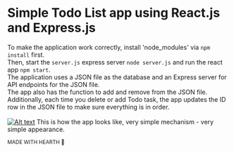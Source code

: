 # Simple Todo List app using React.js and Express.js
To make the application work correctly, install 'node_modules' via `npm install` first.<br>
Then, start the `server.js` express server `node server.js` and run the react app `npm start`.<br>
The application uses a JSON file as the database and an Express server for API endpoints for the JSON file.<br>
The app also has the function to add and remove from the JSON file. <br>
Additionally, each time you delete or add Todo task, the app updates the ID row in the JSON file to make sure everything is in order.
<br><br>
[![Alt text](/main/React%-%-Todo%Listscreenshots/screenshot.png?raw=true)](https://github.com/XarrrdaS/main/blob/main/React%20-%20Todo%20List/screenshots/screenshot.png)
This is how the app looks like, very simple mechanism - very simple appearance.

<sub>MADE WITH HEARTH 🖤</sub>
